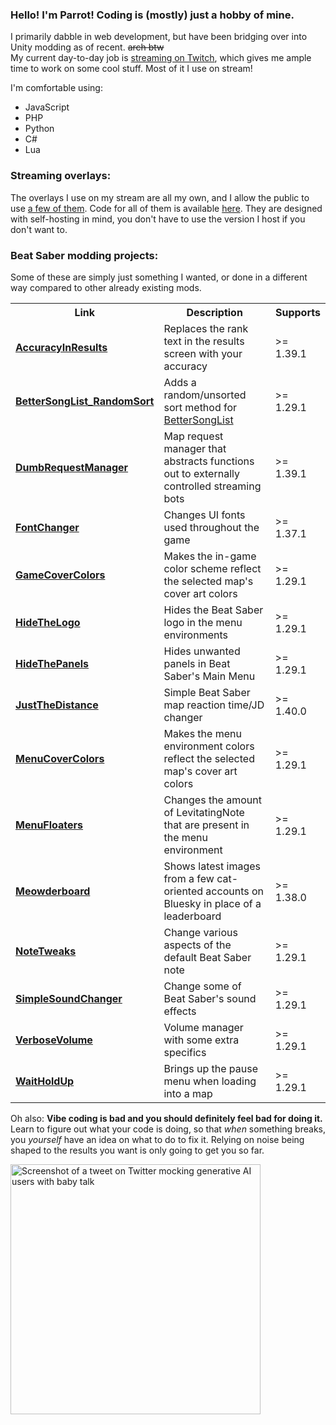 ### Hello! I'm Parrot! Coding is (mostly) just a hobby of mine.
I primarily dabble in web development, but have been bridging over into Unity modding as of recent. ~~arch btw~~  
My current day-to-day job is [streaming on Twitch](https://twitch.tv/theblackparrot), which gives me ample time to work on some cool stuff. Most of it I use on stream!

I'm comfortable using:
- JavaScript
- PHP
- Python
- C#
- Lua

### Streaming overlays:
The overlays I use on my stream are all my own, and I allow the public to use [a few of them](https://theblackparrot.me/overlays). Code for all of them is available [here](https://github.com/TheBlackParrot/stream_resource_dump/tree/main/overlays). They are designed with self-hosting in mind, you don't have to use the version I host if you don't want to.
### Beat Saber modding projects:
Some of these are simply just something I wanted, or done in a different way compared to other already existing mods.
<table>
  <tr>
    <th>Link</th>
    <th>Description</th>
    <th>Supports</span></th>
  </tr>
  <tr>
    <td><strong><a href="https://github.com/TheBlackParrot/AccuracyInResults">AccuracyInResults</a></strong></td>
    <td>Replaces the rank text in the results screen with your accuracy</td>
    <td>>= 1.39.1</td>
  </tr>
  <tr>
    <td><strong><a href="https://github.com/TheBlackParrot/BetterSongList_RandomSort">BetterSongList_RandomSort</a></strong></td>
    <td>Adds a random/unsorted sort method for <a href="https://github.com/kinsi55/BeatSaber_BetterSongList">BetterSongList</a></td>
    <td>>= 1.29.1</td>
  </tr>
  <tr>
    <td><strong><a href="https://github.com/TheBlackParrot/DumbRequestManager">DumbRequestManager</a></strong></td>
    <td>Map request manager that abstracts functions out to externally controlled streaming bots</td>
    <td>>= 1.39.1</td>
  </tr>
  <tr>
    <td><strong><a href="https://github.com/TheBlackParrot/FontChanger">FontChanger</a></strong></td>
    <td>Changes UI fonts used throughout the game</td>
    <td>>= 1.37.1</td>
  </tr>
  <tr>
    <td><strong><a href="https://github.com/TheBlackParrot/GameCoverColors">GameCoverColors</a></strong></td>
    <td>Makes the in-game color scheme reflect the selected map's cover art colors</td>
    <td>>= 1.29.1</td>
  </tr>
  <tr>
    <td><strong><a href="https://github.com/TheBlackParrot/HideTheLogo">HideTheLogo</a></strong></td>
    <td>Hides the Beat Saber logo in the menu environments</td>
    <td>>= 1.29.1</td>
  </tr>
  <tr>
    <td><strong><a href="https://github.com/TheBlackParrot/HideThePanels">HideThePanels</a></strong></td>
    <td>Hides unwanted panels in Beat Saber's Main Menu</td>
    <td>>= 1.29.1</td>
  </tr>
  <tr>
    <td><strong><a href="https://github.com/TheBlackParrot/JustTheDistance">JustTheDistance</a></strong></td>
    <td>Simple Beat Saber map reaction time/JD changer</td>
    <td>>= 1.40.0</td>
  </tr>
  <tr>
    <td><strong><a href="https://github.com/TheBlackParrot/MenuCoverColors">MenuCoverColors</a></strong></td>
    <td>Makes the menu environment colors reflect the selected map's cover art colors</td>
    <td>>= 1.29.1</td>
  </tr>
  <tr>
    <td><strong><a href="https://github.com/TheBlackParrot/MenuFloaters">MenuFloaters</a></strong></td>
    <td>Changes the amount of LevitatingNote that are present in the menu environment</td>
    <td>>= 1.29.1</td>
  </tr>
  <tr>
    <td><strong><a href="https://github.com/TheBlackParrot/Meowderboard">Meowderboard</a></strong></td>
    <td>Shows latest images from a few cat-oriented accounts on Bluesky in place of a leaderboard</td>
    <td>>= 1.38.0</td>
  </tr>
  <tr>
    <td><strong><a href="https://github.com/TheBlackParrot/NoteTweaks">NoteTweaks</a></strong></td>
    <td>Change various aspects of the default Beat Saber note</td>
    <td>>= 1.29.1</td>
  </tr>
  <tr>
    <td><strong><a href="https://github.com/TheBlackParrot/SimpleSoundChanger">SimpleSoundChanger</a></strong></td>
    <td>Change some of Beat Saber's sound effects</td>
    <td>>= 1.29.1</td>
  </tr>
  <tr>
    <td><strong><a href="https://github.com/TheBlackParrot/VerboseVolume">VerboseVolume</a></strong></td>
    <td>Volume manager with some extra specifics</td>
    <td>>= 1.29.1</td>
  </tr>
  <tr>
    <td><strong><a href="https://github.com/TheBlackParrot/WaitHoldUp">WaitHoldUp</a></strong></td>
    <td>Brings up the pause menu when loading into a map</td>
    <td>>= 1.29.1</td>
  </tr>
</table>

Oh also: **Vibe coding is bad and you should definitely feel bad for doing it.** Learn to figure out what your code is doing, so that *when* something breaks, you *yourself* have an idea on what to do to fix it. Relying on noise being shaped to the results you want is only going to get you so far.

<img style="width: 400px;" src="https://github.com/user-attachments/assets/1cd4a7f9-d91e-4e8e-bb60-38ad00aa2d7c" alt="Screenshot of a tweet on Twitter mocking generative AI users with baby talk"/>
